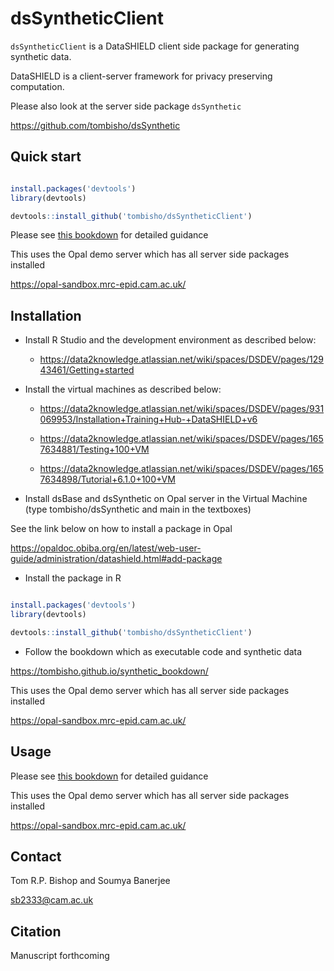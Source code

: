 # dsSyntheticClient

`dsSyntheticClient` is a DataSHIELD client side package for generating synthetic data.

DataSHIELD is a client-server framework for privacy preserving computation.

Please also look at the server side package `dsSynthetic`

https://github.com/tombisho/dsSynthetic


## Quick start

```r

install.packages('devtools')
library(devtools)

devtools::install_github('tombisho/dsSyntheticClient')

```

Please see [this bookdown](https://tombisho.github.io/synthetic_bookdown/) for detailed guidance 

This uses the Opal demo server which has all server side packages installed

https://opal-sandbox.mrc-epid.cam.ac.uk/




## Installation



* Install R Studio and the development environment as described below:

    * https://data2knowledge.atlassian.net/wiki/spaces/DSDEV/pages/12943461/Getting+started


* Install the virtual machines as described below:

    * https://data2knowledge.atlassian.net/wiki/spaces/DSDEV/pages/931069953/Installation+Training+Hub-+DataSHIELD+v6

    * https://data2knowledge.atlassian.net/wiki/spaces/DSDEV/pages/1657634881/Testing+100+VM

    * https://data2knowledge.atlassian.net/wiki/spaces/DSDEV/pages/1657634898/Tutorial+6.1.0+100+VM

* Install dsBase and dsSynthetic on Opal server in the Virtual Machine (type tombisho/dsSynthetic and main in the textboxes) 

See the link below on how to install a package in Opal

https://opaldoc.obiba.org/en/latest/web-user-guide/administration/datashield.html#add-package



* Install the package in R

```r

install.packages('devtools')
library(devtools)

devtools::install_github('tombisho/dsSyntheticClient')

```


* Follow the bookdown which as executable code and synthetic data

https://tombisho.github.io/synthetic_bookdown/


This uses the Opal demo server which has all server side packages installed

https://opal-sandbox.mrc-epid.cam.ac.uk/




## Usage

Please see [this bookdown](https://tombisho.github.io/synthetic_bookdown/) for detailed guidance 

This uses the Opal demo server which has all server side packages installed

https://opal-sandbox.mrc-epid.cam.ac.uk/



## Contact

Tom R.P. Bishop and Soumya Banerjee

sb2333@cam.ac.uk


## Citation

Manuscript forthcoming

